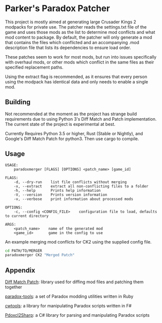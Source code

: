 # Parker's Paradox Patcher
This project is mostly aimed at generating large Crusader Kings 2 modpacks for private use. The patcher reads the settings.txt file of the game and uses those mods as the list to determine mod conflicts and what mod content to package. By default, the patcher will only generate a mod that contains the files which conflicted and an accompanying .mod description file that lists its dependencies to ensure load order. 

These patches seem to work for most mods, but run into issues specifically with overhaul mods, or other mods which conflict in the same files as their specified replacement paths.

Using the extract flag is recommended, as it ensures that every person using the modpack has identical data and only needs to enable a single mod.
## Building
Not recommended at the moment as the project has strange build requirements due to using Python 3's Diff Match and Patch implementation. The current state of the project is experimental at best.

Currently Requires Python 3.5 or higher, Rust (Stable or Nightly), and Google's Diff Match Patch for python3.
Then use cargo to compile.

## Usage
```
USAGE:
    paradoxmerger [FLAGS] [OPTIONS] <patch_name> [game_id]

FLAGS:
    -d, --dry-run    list file conflicts without merging
    -x, --extract    extract all non-conflicting files to a folder
    -h, --help       Prints help information
    -V, --version    Prints version information
    -v, --verbose    print information about processed mods

OPTIONS:
    -c, --config <CONFIG_FILE>    configuration file to load, defaults to current directory

ARGS:
    <patch_name>    name of the generated mod
    <game_id>       game in the config to use
```

An example merging mod conflicts for CK2 using the supplied config file.
```bash
cd PATH/TO/MERGER
paradoxmerger CK2 "Merged Patch"
```
## Appendix
[Diff Match Patch](https://github.com/google/diff-match-patch): library used for diffing mod files and patching them together

[paradox-tools](https://github.com/taw/paradox-tools): a set of Paradox modding utilities written in Ruby 

[cwtools](https://github.com/tboby/cwtools): a library for manipulating Paradox scripts written in F#

[Pdoxcl2Sharp](https://github.com/nickbabcock/Pdoxcl2Sharp): a C# library for parsing and manipulating Paradox scripts
